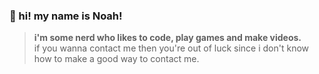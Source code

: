 ### 👋 hi! my name is Noah!

> **i'm some nerd who likes to code, play games and make videos.**  
if you wanna contact me then you're out of luck since i don't know how to make a good way to contact me.
